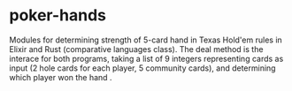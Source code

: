 # poker-hands

Modules for determining strength of 5-card hand in Texas Hold'em rules in Elixir and Rust (comparative languages class).
The deal method is the interace for both programs, taking a list of 9 integers representing cards as input (2 hole cards for each player, 5 community cards), and determining which player won the hand .

